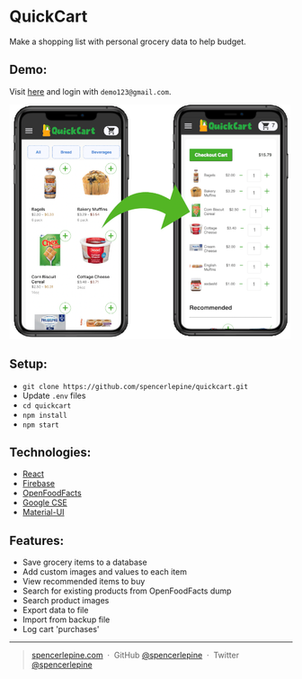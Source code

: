 # QuickCart
Make a shopping list with personal grocery data to help budget.

## Demo:
Visit [here](https://grocery-client-sl.herokuapp.com/) and login with ```demo123@gmail.com```.

![Grocery App Screenshot](/src/images/demo_small.png)

## Setup:
- ```git clone https://github.com/spencerlepine/quickcart.git```
- Update ```.env``` files
- ```cd quickcart```
- ```npm install```
- ```npm start```

## Technologies:
- [React](https://reactjs.org/)
- [Firebase](https://firebase.google.com/)
- [OpenFoodFacts](https://world.openfoodfacts.org)
- [Google CSE](https://cse.google.com)
- [Material-UI](https://material-ui.com/)

## Features:
- Save grocery items to a database
- Add custom images and values to each item
- View recommended items to buy
- Search for existing products from OpenFoodFacts dump
- Search product images
- Export data to file
- Import from backup file
- Log cart 'purchases'

---

> [spencerlepine.com](https://www.spencerlepine.com) &nbsp;&middot;&nbsp; GitHub [@spencerlepine](https://github.com/spencerlepine) &nbsp;&middot;&nbsp; Twitter [@spencerlepine](http://twitter.com/spencerlepine)
